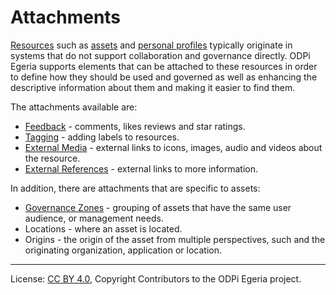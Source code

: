 <!-- SPDX-License-Identifier: CC-BY-4.0 -->
<!-- Copyright Contributors to the ODPi Egeria project. -->

# Attachments

[Resources](../resource.md) such as [assets](../assets) and
[personal profiles](../../../community-profile/docs/concepts/personal-profile.md)
typically originate in systems that do not support collaboration
and governance directly.  ODPi Egeria supports elements
that can be attached to these resources in order to define
how they should be used and governed as well as enhancing the
descriptive information about them and making it easier to find them.

The attachments available are:

* [Feedback](../feedback) - comments, likes reviews and star ratings.
* [Tagging](tagging.md) - adding labels to resources.
* [External Media](external-media-references.md) - external links to icons, images, audio and videos about the resource.
* [External References](external-references.md) - external links to more information.

In addition, there are attachments that are specific to assets:
* [Governance Zones](../governance-zones) - grouping of assets that have the same user audience, or management needs.
* Locations - where an asset is located.
* Origins - the origin of the asset from multiple perspectives, such and the originating organization, application or location.

----
License: [CC BY 4.0](https://creativecommons.org/licenses/by/4.0/),
Copyright Contributors to the ODPi Egeria project.